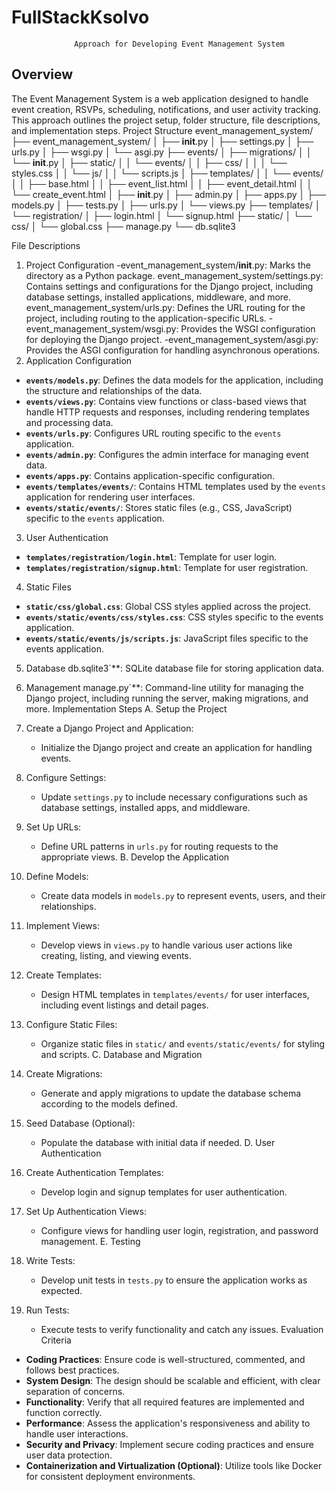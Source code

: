 # FullStackKsolvo 
                  Approach for Developing Event Management System 

## Overview
The Event Management System is a web application designed to handle event creation, RSVPs, scheduling, notifications, and user activity tracking. This approach outlines the project setup, folder structure, file descriptions, and implementation steps.
Project Structure
event_management_system/
├── event_management_system/
│   ├── __init__.py
│   ├── settings.py
│   ├── urls.py
│   ├── wsgi.py
│   └── asgi.py
├── events/
│   ├── migrations/
│   │   └── __init__.py
│   ├── static/
│   │   └── events/
│   │       ├── css/
│   │       │   └── styles.css
│   │       └── js/
│   │           └── scripts.js
│   ├── templates/
│   │   └── events/
│   │       ├── base.html
│   │       ├── event_list.html
│   │       ├── event_detail.html
│   │       └── create_event.html
│   ├── __init__.py
│   ├── admin.py
│   ├── apps.py
│   ├── models.py
│   ├── tests.py
│   ├── urls.py
│   └── views.py
├── templates/
│   └── registration/
│       ├── login.html
│       └── signup.html
├── static/
│   └── css/
│       └── global.css
├── manage.py
└── db.sqlite3

File Descriptions
1. Project Configuration
-event_management_system/__init__.py: Marks the directory as a Python package.
event_management_system/settings.py: Contains settings and configurations for the Django project, including database settings, installed applications, middleware, and more.
event_management_system/urls.py: Defines the URL routing for the project, including routing to the application-specific URLs.
-event_management_system/wsgi.py: Provides the WSGI configuration for deploying the Django project.
-event_management_system/asgi.py: Provides the ASGI configuration for handling asynchronous operations.
 2. Application Configuration
- **`events/models.py`**: Defines the data models for the application, including the structure and relationships of the data.
- **`events/views.py`**: Contains view functions or class-based views that handle HTTP requests and responses, including rendering templates and processing data.
- **`events/urls.py`**: Configures URL routing specific to the `events` application.
- **`events/admin.py`**: Configures the admin interface for managing event data.
- **`events/apps.py`**: Contains application-specific configuration.
- **`events/templates/events/`**: Contains HTML templates used by the `events` application for rendering user interfaces.
- **`events/static/events/`**: Stores static files (e.g., CSS, JavaScript) specific to the `events` application.

3. User Authentication
- **`templates/registration/login.html`**: Template for user login.
- **`templates/registration/signup.html`**: Template for user registration.
4. Static Files
- **`static/css/global.css`**: Global CSS styles applied across the project.
- **`events/static/events/css/styles.css`**: CSS styles specific to the events application.
- **`events/static/events/js/scripts.js`**: JavaScript files specific to the events application.
5. Database
db.sqlite3`**: SQLite database file for storing application data.
 6. Management
manage.py`**: Command-line utility for managing the Django project, including running the server, making migrations, and more.
 Implementation Steps
 A. Setup the Project
1. Create a Django Project and Application: 
   - Initialize the Django project and create an application for handling events.
2. Configure Settings:
   - Update `settings.py` to include necessary configurations such as database settings, installed apps, and middleware.
3. Set Up URLs:
   - Define URL patterns in `urls.py` for routing requests to the appropriate views.
 B. Develop the Application
1. Define Models:
   - Create data models in `models.py` to represent events, users, and their relationships.
2. Implement Views:
   - Develop views in `views.py` to handle various user actions like creating, listing, and viewing events.

3. Create Templates:
   - Design HTML templates in `templates/events/` for user interfaces, including event listings and detail pages.
4. Configure Static Files:
   - Organize static files in `static/` and `events/static/events/` for styling and scripts.
C. Database and Migration
1. Create Migrations:
   - Generate and apply migrations to update the database schema according to the models defined.
2. Seed Database (Optional):
   - Populate the database with initial data if needed.
D. User Authentication
1. Create Authentication Templates:
   - Develop login and signup templates for user authentication.
2. Set Up Authentication Views:
   - Configure views for handling user login, registration, and password management.
 E. Testing
1. Write Tests:
   - Develop unit tests in `tests.py` to ensure the application works as expected.
2. Run Tests:
   - Execute tests to verify functionality and catch any issues.
 Evaluation Criteria
- **Coding Practices**: Ensure code is well-structured, commented, and follows best practices.
- **System Design**: The design should be scalable and efficient, with clear separation of concerns.
- **Functionality**: Verify that all required features are implemented and function correctly.
- **Performance**: Assess the application's responsiveness and ability to handle user interactions.
- **Security and Privacy**: Implement secure coding practices and ensure user data protection.
- **Containerization and Virtualization (Optional)**: Utilize tools like Docker for consistent deployment environments.
